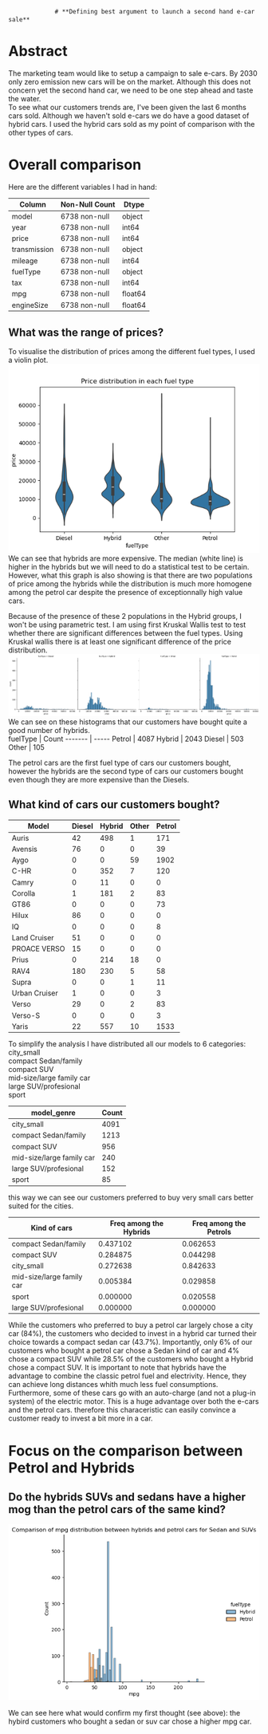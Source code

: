                  # **Defining best argument to launch a second hand e-car sale**

# **Abstract**
The marketing team would like to setup a campaign to sale e-cars. By 2030 only zero emission new cars will be on the market. Although this does not concern yet the second hand car, we need to be one step ahead and taste the water.  
To see what our customers trends are, I've been given the last 6 months cars sold. Although we haven't sold e-cars we do have a good dataset of hybrid cars. I used the hybrid cars sold as my point of comparison with the other types of cars.  

# **Overall comparison**
Here are the different variables I had in hand:  

Column    |    Non-Null Count | Dtype  
  ------    |    -------------- |   -----  
  model  |    6738 non-null  |  object 
  year   |    6738 non-null  |  int64  
  price  |    6738 non-null  |  int64  
  transmission | 6738 non-null |  object 
  mileage |   6738 non-null | int64  
  fuelType |  6738 non-null  |  object 
  tax    |    6738 non-null  |  int64  
  mpg    |    6738 non-null  |  float64
  engineSize  |  6738 non-null  | float64

## **What was the range of prices?**
To visualise the distribution of prices among the different fuel types, I used a violin plot.  
![Fig.1 Distribution of the prices by fuel type](price_distributions.png "Violin plot of the price by fuel tape")  
We can see that hybrids are more expensive. The median (white line) is higher in the hybrids but we will need to do a statistical test to be certain.
However, what this graph is also showing is that there are two populations of price among the hybrids while the distribution is much more homogene among the petrol car
despite the presence of exceptionnally high value cars.

  Because of the presence of these 2 populations in the Hybrid groups, I won't be using parametric test. 
  I am using first Kruskal Wallis test to test whether there are significant differences between the fuel types.
  Using Kruskal wallis there is at least one significant difference of the price distribution.  
  ![Fig.2 Histograms of the prices by fuel type](histograms_prices.png "Histograms prices by fuelType")  
  We can see on these histograms that our customers have bought quite a good number of hybrids.  
fuelType  |  Count
-------   |  -----
Petrol    |  4087
Hybrid    |  2043
Diesel    |  503
Other     |  105  

The petrol cars are the first fuel type of cars our customers bought, however the hybrids are the second type of cars our customers bought even though they are more expensive than the Diesels.

## **What kind of cars our customers bought?**  
Model       |   Diesel | Hybrid | Other | Petrol
--------    |  ------- | ------ | ----- | -----                                                         
Auris       |       42 |    498 |     1 |    171
Avensis     |       76 |      0 |     0 |     39
Aygo        |        0 |      0 |    59 |   1902
C-HR        |        0 |    352 |     7 |    120
Camry       |        0 |     11 |     0 |      0
Corolla     |        1 |    181 |     2 |     83
GT86        |        0 |      0 |     0 |     73
Hilux       |       86 |      0 |     0 |      0
IQ          |        0 |      0 |     0 |      8
Land Cruiser|       51 |      0 |     0 |      0
PROACE VERSO |      15 |      0 |     0 |      0
Prius       |        0 |    214 |    18 |      0
RAV4        |      180 |    230 |     5 |     58
Supra       |        0 |      0 |     1 |     11
Urban Cruiser |      1 |      0 |     0 |      3
Verso       |       29 |      0 |     2 |     83
Verso-S     |        0 |      0 |     0 |      3
Yaris       |       22 |    557 |    10 |   1533

To simplify the analysis I have distributed all our models to 6 categories:  
city_small              
compact Sedan/family        
compact SUV              
mid-size/large family car  
large SUV/profesional  
sport                

model_genre                |  Count  
-----------                |  -----
city_small                 |  4091
compact Sedan/family       |  1213
compact SUV                |   956
mid-size/large family car  |   240
large SUV/profesional      |   152
sport                      |    85  

this way we can see our customers preferred to buy very small cars better suited for the cities.  

Kind of cars               | Freq among the Hybrids  |  Freq among the Petrols
------------               | ----------------------  |  -------------
compact Sedan/family       |  0.437102               |  0.062653
compact SUV                |  0.284875               |  0.044298
city_small                 |  0.272638               |  0.842633
mid-size/large family car  |  0.005384               |  0.029858
sport                      |  0.000000               |  0.020558
large SUV/profesional      |  0.000000               |  0.000000  

While the customers who preferred to buy a petrol car largely chose a city car (84%), the customers who decided to invest in a hybrid car turned their choice towards a compact sedan car (43.7%). Importantly, only 6% of our customers who bought a petrol car chose a Sedan kind of car and 4% chose a compact SUV while 28.5% of the customers who bought a Hybrid chose a compact SUV. It is important to note that hybrids have the advantage to combine the classic petrol fuel and electrivity. Hence, they can achieve long distances whith much less fuel consumptions. Furthermore, some of these cars go with an auto-charge (and not a plug-in system) of the electric motor. This is a huge advantage over both the e-cars and the petrol cars. therefore this characeristic can easily convince a customer ready to invest a bit more in a car.  

# **Focus on the comparison between Petrol and Hybrids**  
## **Do the hybrids SUVs and sedans have a higher mog than the petrol cars of the same kind?**  

![Comparison of mpg distribution of both Sedan and SUV cars between hybrids and petrol cars](histogram_mpg_comparison.png "mpg distribution SUV and sedan")  

We can see here what would confirm my first thought (see above): the hybird customers who bought a sedan or suv car chose a higher mpg car. 


